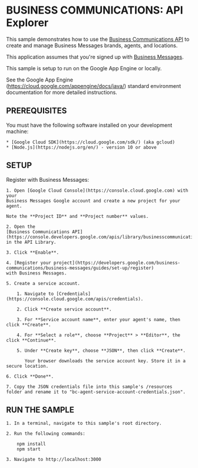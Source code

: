 # BUSINESS COMMUNICATIONS: API Explorer

This sample demonstrates how to use the [Business Communications API](https://businesscommunications.googleapis.com)
to create and manage Business Messages brands, agents, and locations.

This application assumes that you're signed up with
[Business Messages](https://developers.google.com/business-communications/business-messages/guides/set-up/register).

This sample is setup to run on the Google App Engine or locally.

See the Google App Engine (https://cloud.google.com/appengine/docs/java/) standard environment
documentation for more detailed instructions.


## PREREQUISITES

You must have the following software installed on your development machine:

	* [Google Cloud SDK](https://cloud.google.com/sdk/) (aka gcloud)
	* [Node.js](https://nodejs.org/en/) - version 10 or above


## SETUP

Register with Business Messages:

    1. Open [Google Cloud Console](https://console.cloud.google.com) with your
    Business Messages Google account and create a new project for your agent.

    Note the **Project ID** and **Project number** values.

    2. Open the
    [Business Communications API](https://console.developers.google.com/apis/library/businesscommunications.googleapis.com)
    in the API Library.

    3. Click **Enable**.

    4. [Register your project](https://developers.google.com/business-communications/business-messages/guides/set-up/register)
    with Business Messages.

    5. Create a service account.

        1. Navigate to [Credentials](https://console.cloud.google.com/apis/credentials).
    
        2. Click **Create service account**.
    
        3. For **Service account name**, enter your agent's name, then click **Create**.
    
        4. For **Select a role**, choose **Project** > **Editor**, the click **Continue**.
    
        5. Under **Create key**, choose **JSON**, then click **Create**.
    
           Your browser downloads the service account key. Store it in a secure location.

    6. Click **Done**.

    7. Copy the JSON credentials file into this sample's /resources
    folder and rename it to "bc-agent-service-account-credentials.json".


## RUN THE SAMPLE

	1. In a terminal, navigate to this sample's root directory.

	2. Run the following commands:

	    npm install
	    npm start

	3. Navigate to http://localhost:3000
